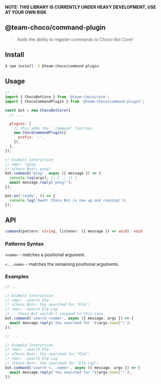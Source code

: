 **NOTE: THIS LIBRARY IS CURRENTLY UNDER HEAVY DEVELOPMENT, USE AT YOUR OWN RISK**

## @team-choco/command-plugin

> Adds the ability to register commands to Choco Bot Core!

## Install

```sh
$ npm install -S @team-choco/command-plugin
```

## Usage

```js
// ...
import { ChocoBotCore } from '@team-choco/core';
import { ChocoCommandPlugin } from '@team-choco/command-plugin';

const bot = new ChocoBotCore({
  // ...

  plugins: [
    // This adds the '.command' function.
    new ChocoCommandPlugin({
      prefix: '.',
    }),
  ],
});

// Example Interaction
// <me>: !ping
// <Choco Bot>: pong!
bot.command('ping', async ({ message }) => {
  console.log(args); // { _: [] }
  await message.reply('pong!');
});

bot.on('ready', () => {
  console.log('Kweh! Choco Bot is now up and running!');
});
```

## API

```ts
command(pattern: string, listener: ({ message }) => void): void
```

### Patterns Syntax

`<name>` - matches a positional argument.

`<...name>` - matches the remaining positional arguments.

### Examples

```js
// ...

// Example Interaction
// <me>: .search Elm
// <Choco Bot>: You searched for "Elm"!
// <me>: .search Elm Log
// -- Choco Bot wouldn't respond in this case.
bot.command('search <name>', async ({ message, args }) => {
  await message.reply(`You searched for "${args.name}"!`);
});
```

```js
// ...

// Example Interaction
// <me>: .search Elm
// <Choco Bot>: You searched for "Elm"!
// <me>: .search Elm Log
// <Choco Bot>: You searched for "Elm Log"!
bot.command('search <...name>', async ({ message, args }) => {
  await message.reply(`You searched for "${args.name}"!`);
});
```
